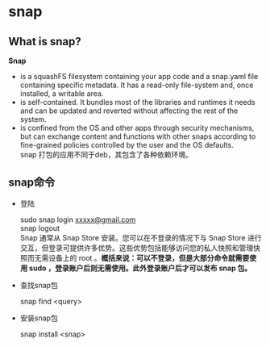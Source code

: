 # snap
## What is snap?
**Snap** 
* is a squashFS filesystem containing your app code and a snap.yaml file containing specific metadata. It has a read-only file-system and, once installed, a writable area.      
* is self-contained. It bundles most of the libraries and runtimes it needs and can be updated and reverted without affecting the rest of the system.      
* is confined from the OS and other apps through security mechanisms, but can exchange content and functions with other snaps according to fine-grained policies controlled by the user and the OS defaults.    
snap 打包的应用不同于deb，其包含了各种依赖环境。
## snap命令
* 登陆   
   
    sudo snap login xxxxx@gmail.com    
    snap logout   
Snap 通常从 Snap Store 安装。您可以在不登录的情况下与 Snap Store 进行交互，但登录可提供许多优势。这些优势包括能够访问您的私人快照和管理快照而无需设备上的 root 。**概括来说：可以不登录，但是大部分命令就需要使用 sudo ，登录账户后则无需使用。此外登录账户后才可以发布 snap 包。**
* 查找snap包   
   
   snap find \<query>    
 * 安装snap包
     
    snap install \<snap>     
